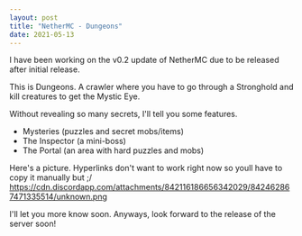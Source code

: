 ```yaml
---
layout: post
title: "NetherMC - Dungeons"
date: 2021-05-13
---
```


I have been working on the v0.2 update of NetherMC due to be released after initial release.

This is Dungeons. A crawler where you have to go through a Stronghold and kill creatures to get the Mystic Eye.

Without revealing so many secrets, I'll tell you some features.
 - Mysteries (puzzles and secret mobs/items)
 - The Inspector (a mini-boss)
 - The Portal (an area with hard puzzles and mobs)
 
Here's a picture. Hyperlinks don't want to work right now so youll have to copy it manually but ;/
https://cdn.discordapp.com/attachments/842116186656342029/842462867471335514/unknown.png

I'll let you more know soon. Anyways, look forward to the release of the server soon!
